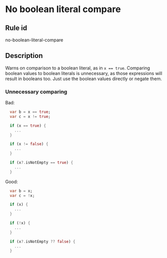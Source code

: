 # No boolean literal compare

## Rule id
no-boolean-literal-compare

## Description
Warns on comparison to a boolean literal, as in `x == true`. Comparing boolean values to boolean literals is unnecessary, as those expressions will result in booleans too. Just use the boolean values directly or negate them.

### Unnecessary comparing
Bad:
```dart
  var b = x == true;
  var c = x != true;

  if (x == true) {
    ...
  }

  if (x != false) {
    ...
  }

  if (x?.isNotEmpty == true) {
    ...
  }
```

Good:
```dart
  var b = x;
  var c = !x;

  if (x) {
    ...
  }

  if (!x) {
    ...
  }

  if (x?.isNotEmpty ?? false) {
    ...
  }
```
